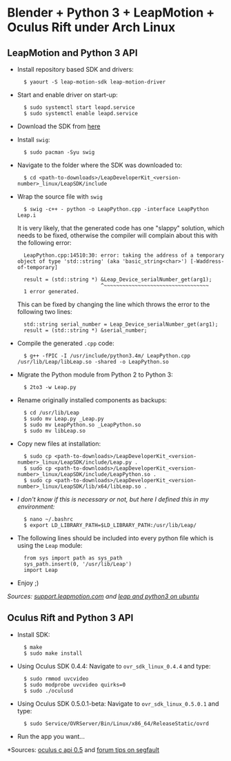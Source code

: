 Blender + Python 3 + LeapMotion + Oculus Rift under Arch Linux
==============================================================

LeapMotion and Python 3 API
---------------------------

- Install repository based SDK and drivers:

        $ yaourt -S leap-motion-sdk leap-motion-driver

- Start and enable driver on start-up:

        $ sudo systemctl start leapd.service
        $ sudo systemctl enable leapd.service

- Download the SDK from [here](https://developer.leapmotion.com)
- Install `swig`:

        $ sudo pacman -Syu swig

- Navigate to the folder where the SDK was downloaded to:

        $ cd <path-to-downloads>/LeapDeveloperKit_<version-number>_linux/LeapSDK/include

- Wrap the source file with `swig`

        $ swig -c++ - python -o LeapPython.cpp -interface LeapPython Leap.i

  It is very likely, that the generated code has one "slappy" solution, which
  needs to be fixed, otherwise the compiler will complain about this with the
  following error:

        LeapPython.cpp:14510:30: error: taking the address of a temporary object of type 'std::string' (aka 'basic_string<char>') [-Waddress-of-temporary]

        result = (std::string *) &Leap_Device_serialNumber_get(arg1);
                                 ^~~~~~~~~~~~~~~~~~~~~~~~~~~~~~~~~~~
        1 error generated.

  This can be fixed by changing the line which throws the error to the following
  two lines:

        std::string serial_number = Leap_Device_serialNumber_get(arg1);
        result = (std::string *) &serial_number;

- Compile the generated `.cpp` code:

        $ g++ -fPIC -I /usr/include/python3.4m/ LeapPython.cpp /usr/lib/Leap/libLeap.so -shared -o LeapPython.so

- Migrate the Python module from Python 2 to Python 3:

        $ 2to3 -w Leap.py

- Rename originally installed components as backups:

        $ cd /usr/lib/Leap
        $ sudo mv Leap.py _Leap.py
        $ sudo mv LeapPython.so _LeapPython.so
        $ sudo mv libLeap.so

- Copy new files at installation:

        $ sudo cp <path-to-downloads>/LeapDeveloperKit_<version-number>_linux/LeapSDK/include/Leap.py .
        $ sudo cp <path-to-downloads>/LeapDeveloperKit_<version-number>_linux/LeapSDK/include/LeapPython.so .
        $ sudo cp <path-to-downloads>/LeapDeveloperKit_<version-number>_linux/LeapSDK/lib/x64/libLeap.so .

- *I don't know if this is necessary or not, but here I defined this in my environment:*

        $ nano ~/.bashrc
        $ export LD_LIBRARY_PATH=$LD_LIBRARY_PATH:/usr/lib/Leap/

- The following lines should be included into every python file which is using
  the `Leap` module:

        from sys import path as sys_path
        sys_path.insert(0, '/usr/lib/Leap')
        import Leap

- Enjoy ;)

*Sources: [support.leapmotion.com](https://support.leapmotion.com/entries/39433657-Generating-a-Python-3-3-0-Wrapper-with-SWIG-2-0-9) and [leap and python3 on ubuntu](http://www.warp1337.com/content/leap-motion-sdk-python3-python-33-ubuntu)*



Oculus Rift and Python 3 API
----------------------------

- Install SDK:

        $ make
        $ sudo make install

- Using Oculus SDK 0.4.4: Navigate to `ovr_sdk_linux_0.4.4` and type:

        $ sudo rmmod uvcvideo
        $ sudo modprobe uvcvideo quirks=0
        $ sudo ./oculusd

- Using Oculus SDK 0.5.0.1-beta: Navigate to `ovr_sdk_linux_0.5.0.1` and type:

        $ sudo Service/OVRServer/Bin/Linux/x86_64/ReleaseStatic/ovrd

- Run the app you want...

*Sources: [oculus c api 0.5](https://codelab.wordpress.com/2014/09/07/oculusvr-sdk-and-simple-oculus-rift-dk2-opengl-test-program/) and [forum tips on segfault](https://forums.oculus.com/viewtopic.php?t=16593)
